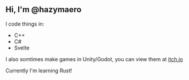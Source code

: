 ## Hi, I'm @hazymaero

I code things in:
 - C++
 - C#
 -  Svelte
 
I also somtimes make games in Unity/Godot, you can view them at [itch.io](https://falconeye76.itch.io/)

Currently I'm learning Rust!

